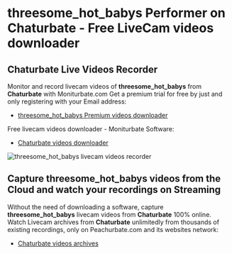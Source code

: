 # threesome_hot_babys Performer on Chaturbate - Free LiveCam videos downloader

## Chaturbate Live Videos Recorder

Monitor and record livecam videos of **threesome_hot_babys** from **Chaturbate** with Moniturbate.com
Get a premium trial for free by just and only registering with your Email address:
* [threesome_hot_babys Premium videos downloader](https://moniturbate.com/request-demo-licence-key.html)

Free livecam videos downloader - Moniturbate Software:
* [Chaturbate videos downloader](https://moniturbate.com/moniturbate-download-software.html)

![threesome_hot_babys livecam videos recorder](https://peachurnet.com/templates/moniturbate-software.png)


## Capture threesome_hot_babys videos from the Cloud and watch your recordings on Streaming

Without the need of downloading a software, capture **threesome_hot_babys** livecam videos from **Chaturbate** 100% online.
Watch Livecam archives from **Chaturbate** unlimitedly from thousands of existing recordings, only on Peachurbate.com and its websites network:
* [Chaturbate videos archives](https://peachurnet.com/)
